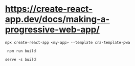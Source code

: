 # <https://create-react-app.dev/docs/making-a-progressive-web-app/>

```
npx create-react-app <my-app> --template cra-template-pwa
```

```
 npm run build
```

```
serve -s build
```
